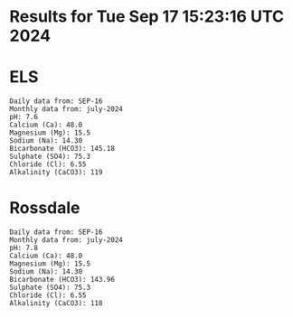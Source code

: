 # Results for Tue Sep 17 15:23:16 UTC 2024
# ELS
```
Daily data from: SEP-16
Monthly data from: july-2024
pH: 7.6
Calcium (Ca): 48.0
Magnesium (Mg): 15.5
Sodium (Na): 14.30
Bicarbonate (HCO3): 145.18
Sulphate (SO4): 75.3
Chloride (Cl): 6.55
Alkalinity (CaCO3): 119
```
# Rossdale
```
Daily data from: SEP-16
Monthly data from: july-2024
pH: 7.8
Calcium (Ca): 48.0
Magnesium (Mg): 15.5
Sodium (Na): 14.30
Bicarbonate (HCO3): 143.96
Sulphate (SO4): 75.3
Chloride (Cl): 6.55
Alkalinity (CaCO3): 118
```
